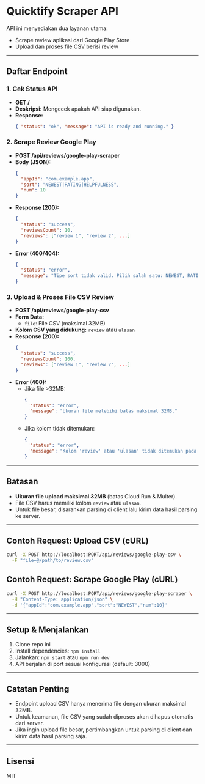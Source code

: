 # Quicktify Scraper API

API ini menyediakan dua layanan utama:

- Scrape review aplikasi dari Google Play Store
- Upload dan proses file CSV berisi review

---

## Daftar Endpoint

### 1. Cek Status API

- **GET /**
- **Deskripsi:** Mengecek apakah API siap digunakan.
- **Response:**
  ```json
  { "status": "ok", "message": "API is ready and running." }
  ```

### 2. Scrape Review Google Play

- **POST /api/reviews/google-play-scraper**
- **Body (JSON):**
  ```json
  {
    "appId": "com.example.app",
    "sort": "NEWEST|RATING|HELPFULNESS",
    "num": 10
  }
  ```
- **Response (200):**
  ```json
  {
    "status": "success",
    "reviewsCount": 10,
    "reviews": ["review 1", "review 2", ...]
  }
  ```
- **Error (400/404):**
  ```json
  {
    "status": "error",
    "message": "Tipe sort tidak valid. Pilih salah satu: NEWEST, RATING, atau HELPFULNESS."
  }
  ```

### 3. Upload & Proses File CSV Review

- **POST /api/reviews/google-play-csv**
- **Form Data:**
  - `file`: File CSV (maksimal 32MB)
- **Kolom CSV yang didukung:** `review` atau `ulasan`
- **Response (200):**
  ```json
  {
    "status": "success",
    "reviewsCount": 100,
    "reviews": ["review 1", "review 2", ...]
  }
  ```
- **Error (400):**
  - Jika file >32MB:
    ```json
    {
      "status": "error",
      "message": "Ukuran file melebihi batas maksimal 32MB."
    }
    ```
  - Jika kolom tidak ditemukan:
    ```json
    {
      "status": "error",
      "message": "Kolom 'review' atau 'ulasan' tidak ditemukan pada file CSV. Pastikan file memiliki salah satu kolom tersebut."
    }
    ```

---

## Batasan

- **Ukuran file upload maksimal 32MB** (batas Cloud Run & Multer).
- File CSV harus memiliki kolom `review` atau `ulasan`.
- Untuk file besar, disarankan parsing di client lalu kirim data hasil parsing ke server.

---

## Contoh Request: Upload CSV (cURL)

```bash
curl -X POST http://localhost:PORT/api/reviews/google-play-csv \
  -F "file=@/path/to/review.csv"
```

## Contoh Request: Scrape Google Play (cURL)

```bash
curl -X POST http://localhost:PORT/api/reviews/google-play-scraper \
  -H "Content-Type: application/json" \
  -d '{"appId":"com.example.app","sort":"NEWEST","num":10}'
```

---

## Setup & Menjalankan

1. Clone repo ini
2. Install dependencies: `npm install`
3. Jalankan: `npm start` atau `npm run dev`
4. API berjalan di port sesuai konfigurasi (default: 3000)

---

## Catatan Penting

- Endpoint upload CSV hanya menerima file dengan ukuran maksimal 32MB.
- Untuk keamanan, file CSV yang sudah diproses akan dihapus otomatis dari server.
- Jika ingin upload file besar, pertimbangkan untuk parsing di client dan kirim data hasil parsing saja.

---

## Lisensi

MIT
